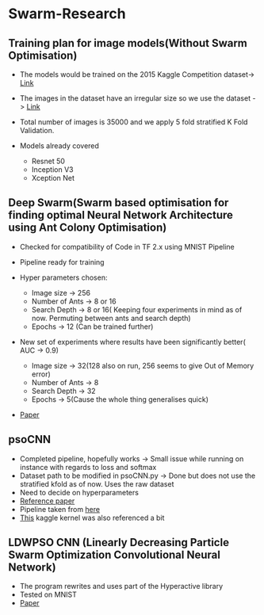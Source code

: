 # Swarm-Research

## Training plan for image models(Without Swarm Optimisation)
* The models would be trained on the 2015 Kaggle Competition dataset-> [Link](https://www.kaggle.com/c/diabetic-retinopathy-detection)
* The images in the dataset have an irregular size so we use the dataset -> [Link](https://www.kaggle.com/benjaminwarner/resized-2015-2019-blindness-detection-images)
* Total number of images is 35000 and we apply 5 fold stratified K Fold Validation.

* Models already covered
   * Resnet 50
   * Inception V3
   * Xception Net


 ## Deep Swarm(Swarm based optimisation for finding optimal Neural Network Architecture using Ant Colony Optimisation)
   * Checked for compatibility of Code in TF 2.x using MNIST Pipeline
   * Pipeline ready for training
   * Hyper parameters chosen:
      * Image size -> 256 
      * Number of Ants -> 8 or 16
      * Search Depth -> 8 or 16( Keeping four experiments in mind as of now. Permuting between ants and search depth)
      * Epochs -> 12 (Can be trained further)
   * New set of experiments where results have been significantly better( AUC -> 0.9) 
      * Image size -> 32(128 also on run, 256 seems to give Out of Memory error)
      * Number of Ants -> 8
      * Search Depth -> 32
      * Epochs -> 5(Cause the whole thing generalises quick)
   
   
   * [Paper](https://arxiv.org/abs/1905.07350)     

 ## psoCNN
   * Completed pipeline, hopefully works -> Small issue while running on instance with regards to loss and softmax
   * Dataset path to be modified in psoCNN.py -> Done but does not use the stratified kfold as of now. Uses the raw dataset
   * Need to decide on hyperparameters
   * [Reference paper](https://www.sciencedirect.com/science/article/abs/pii/S2210650218309246)
   * Pipeline taken from [here](https://github.com/feferna/psoCNN)
   * [This](https://www.kaggle.com/xhlulu/aptos-2019-densenet-keras-starter) kaggle kernel was also referenced a bit

 ## LDWPSO CNN (Linearly Decreasing Particle Swarm Optimization Convolutional Neural Network)
   * The program rewrites and uses part of the Hyperactive library
   * Tested on MNIST
   * [Paper](https://arxiv.org/abs/2001.05670)
  
